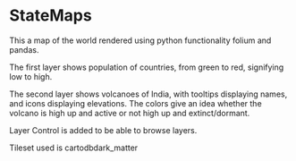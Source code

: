 # StateMaps
This a map of the world rendered using python functionality folium and pandas. 

The first layer shows population of countries, from green to red, signifying low to high.

The second layer shows volcanoes of India, with tooltips displaying names, and icons displaying elevations. The colors give an idea whether the volcano is high up and active or 
not high up and extinct/dormant.

Layer Control is added to be able to browse layers.

Tileset used is cartodbdark_matter
